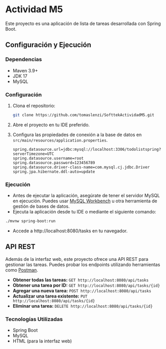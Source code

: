 # Actividad M5

Este proyecto es una aplicación de lista de tareas desarrollada con Spring Boot.

## Configuración y Ejecución

### Dependencias

- Maven 3.9+
- JDK 17
- MySQL

### Configuración

1. Clona el repositorio:

    ```bash
    git clone https://github.com/tomaslenzi/SofttekActividadM5.git
    ```

2. Abre el proyecto en tu IDE preferido.

3. Configura las propiedades de conexión a la base de datos en `src/main/resources/application.properties`.

    ```properties
    spring.datasource.url=jdbc:mysql://localhost:3306/todolistspring?serverTimezone=UTC
    spring.datasource.username=root
    spring.datasource.password=123456789
    spring.datasource.driver-class-name=com.mysql.cj.jdbc.Driver
    spring.jpa.hibernate.ddl-auto=update
    ```

### Ejecución

- Antes de ejecutar la aplicación, asegúrate de tener el servidor MySQL en ejecución. Puedes
  usar [MySQL Workbench](https://www.mysql.com/products/workbench/) u otra herramienta de gestión de bases de datos.
- Ejecuta la aplicación desde tu IDE o mediante el siguiente comando:

```bash
./mvnw spring-boot:run
```

- Accede a http://localhost:8080/tasks en tu navegador.

## API REST

Además de la interfaz web, este proyecto ofrece una API REST para gestionar las tareas. Puedes probar los endpoints
utilizando herramientas como [Postman](https://www.postman.com/).

- **Obtener todas las tareas:** `GET http://localhost:8080/api/tasks`
- **Obtener una tarea por ID:** `GET http://localhost:8080/api/tasks/{id}`
- **Agregar una nueva tarea:** `POST http://localhost:8080/api/tasks`
- **Actualizar una tarea existente:** `PUT http://localhost:8080/api/tasks/{id}`
- **Eliminar una tarea:** `DELETE http://localhost:8080/api/tasks/{id}`

### Tecnologías Utilizadas

- Spring Boot
- MySQL
- HTML (para la interfaz web)

